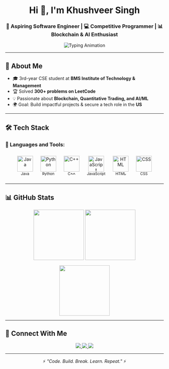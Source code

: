 <!-- Profile Header -->
<h1 align="center">Hi 👋, I'm Khushveer Singh</h1>
<h3 align="center">🚀 Aspiring Software Engineer | 💻 Competitive Programmer | 📊 Blockchain & AI Enthusiast</h3>

<p align="center">
  <img src="https://readme-typing-svg.herokuapp.com?font=Fira+Code&pause=500&color=00FF00&center=true&vCenter=true&width=700&lines=Java+Backend+Developer;Competitive+Programmer;Blockchain+Enthusiast;AI+Engineer" alt="Typing Animation" />
</p>


---

## 🌟 About Me  
- 🎓 3rd-year CSE student at **BMS Institute of Technology & Management**  
- 🏆 Solved **300+ problems on LeetCode**  
- 💡 Passionate about **Blockchain, Quantitative Trading, and AI/ML**  
- 🌍 Goal: Build impactful projects & secure a tech role in the **US**  

---

## 🛠️ Tech Stack  

### 🚀 Languages and Tools:

<p align="center">
  <a href="https://www.java.com/" target="_blank" style="display:inline-block; text-align:center; margin: 10px;">
    <img src="https://skillicons.dev/icons?i=java" width="50" alt="Java"/><br/><sub>Java</sub>
  </a>
  <a href="https://www.python.org/" target="_blank" style="display:inline-block; text-align:center; margin: 10px;">
    <img src="https://skillicons.dev/icons?i=python" width="50" alt="Python"/><br/><sub>Python</sub>
  </a>
  <a href="https://isocpp.org/" target="_blank" style="display:inline-block; text-align:center; margin: 10px;">
    <img src="https://skillicons.dev/icons?i=cpp" width="50" alt="C++"/><br/><sub>C++</sub>
  </a>
  <a href="https://developer.mozilla.org/en-US/docs/Web/JavaScript" target="_blank" style="display:inline-block; text-align:center; margin: 10px;">
    <img src="https://skillicons.dev/icons?i=javascript" width="50" alt="JavaScript"/><br/><sub>JavaScript</sub>
  </a>
  <a href="https://developer.mozilla.org/en-US/docs/Web/HTML" target="_blank" style="display:inline-block; text-align:center; margin: 10px;">
    <img src="https://skillicons.dev/icons?i=html" width="50" alt="HTML"/><br/><sub>HTML</sub>
  </a>
  <a href="https://developer.mozilla.org/en-US/docs/Web/CSS" target="_blank" style="display:inline-block; text-align:center; margin: 10px;">
    <img src="https://skillicons.dev/icons?i=css" width="50" alt="CSS"/><br/><sub>CSS</sub>
  </a>
</p>

---



## 📊 GitHub Stats  

<p align="center">
  <img src="https://github-readme-stats.vercel.app/api?username=KhushveerSingh&show_icons=true&theme=radical" height="160" />
  <img src="https://github-readme-stats.vercel.app/api/top-langs/?username=KhushveerSingh&layout=compact&theme=radical" height="160" />
</p>

<p align="center">
  <img src="https://github-readme-streak-stats.herokuapp.com/?user=KhushveerSingh&theme=radical" height="160" />
</p>

---

## 🤝 Connect With Me  

<p align="center">
  <a href="https://linkedin.com/in/khushveer-singh-b6b888286" target="_blank">
    <img src="https://img.shields.io/badge/LinkedIn-0A66C2?style=for-the-badge&logo=linkedin&logoColor=white" />
  </a>
  <a href="https://personal-portfolio-ten-omega-14.vercel.app/" target="_blank">
    <img src="https://img.shields.io/badge/Portfolio-000000?style=for-the-badge&logo=vercel&logoColor=white" />
  </a>
  <a href="khushveersingh645@gmail.com">
    <img src="https://img.shields.io/badge/Email-D14836?style=for-the-badge&logo=gmail&logoColor=white" />
  </a>
</p>

---

<p align="center">⚡ <i>"Code. Build. Break. Learn. Repeat."</i> ⚡</p>
